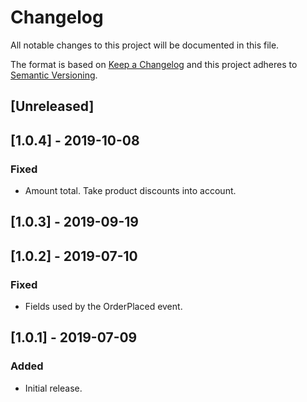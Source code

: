 # Changelog

All notable changes to this project will be documented in this file.

The format is based on [Keep a Changelog](http://keepachangelog.com/en/1.0.0/)
and this project adheres to [Semantic Versioning](http://semver.org/spec/v2.0.0.html).

## [Unreleased]

## [1.0.4] - 2019-10-08

### Fixed
- Amount total. Take product discounts into account.

## [1.0.3] - 2019-09-19

## [1.0.2] - 2019-07-10

### Fixed

- Fields used by the OrderPlaced event.

## [1.0.1] - 2019-07-09

### Added

- Initial release.
